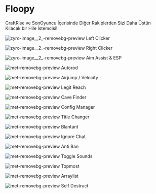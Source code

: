 # Floopy
CraftRise ve SonOyuncu İçerisinde Diğer Rakiplerden Sizi Daha Üstün Kılacak bir Hile İstemcisi!

![zyro-image__2_-removebg-preview](https://user-images.githubusercontent.com/106769027/175766320-54c1815a-2f4c-4e99-89dc-82e46762bdce.png) Left Clicker

![zyro-image__2_-removebg-preview](https://user-images.githubusercontent.com/106769027/175766323-81eeeb42-f0c7-49b4-b03c-b9144782d4e0.png) Right Clicker

![zyro-image__2_-removebg-preview](https://user-images.githubusercontent.com/106769027/175766325-70043dbe-3256-4e8d-885f-fc92dddc9df6.png) Aim Assist & ESP

![met-removebg-preview](https://user-images.githubusercontent.com/106769027/175766180-75213f85-a864-46e8-a551-f88001caade4.png) Autorod

![met-removebg-preview](https://user-images.githubusercontent.com/106769027/175766183-b782c81c-9826-44b6-b6a0-02c9021db918.png) Airjump / Velocity

![met-removebg-preview](https://user-images.githubusercontent.com/106769027/175766185-01646524-d748-44e0-a257-fbf9653618f3.png) Legit Reach

![met-removebg-preview](https://user-images.githubusercontent.com/106769027/175766189-e6486bd1-bd87-4f31-8d19-6e94442d7157.png) Cave Finder

![met-removebg-preview](https://user-images.githubusercontent.com/106769027/175766190-d9a9c56d-5ab5-4c63-9ca1-287c295b35d8.png) Config Manager

![met-removebg-preview](https://user-images.githubusercontent.com/106769027/175766192-bf160493-139b-4579-aac5-7352cac11183.png) Title Changer

![met-removebg-preview](https://user-images.githubusercontent.com/106769027/175766193-c7822e98-405d-4fa7-86fc-bf9c2fd71904.png) Blantant

![met-removebg-preview](https://user-images.githubusercontent.com/106769027/175766195-5053505e-c11b-49f0-8ed4-2339ab74fa19.png) Ignore Chat

![met-removebg-preview](https://user-images.githubusercontent.com/106769027/175766199-6a7ee4d2-2fc1-451a-b322-776fec461cef.png) Anti Ban

![met-removebg-preview](https://user-images.githubusercontent.com/106769027/175766200-391eed90-d5ac-4c5e-9f2e-daa425ba2573.png) Toggle Sounds

![met-removebg-preview](https://user-images.githubusercontent.com/106769027/175766202-338f37dc-9242-4d53-aa5d-5e83bd7cc9d9.png) Topmost

![met-removebg-preview](https://user-images.githubusercontent.com/106769027/175766204-89818eed-e457-4f21-b374-52be36258a90.png) Arraylist

![met-removebg-preview](https://user-images.githubusercontent.com/106769027/175766207-127253a1-16d2-4153-8e94-cd185018b6f9.png) Self Destruct




